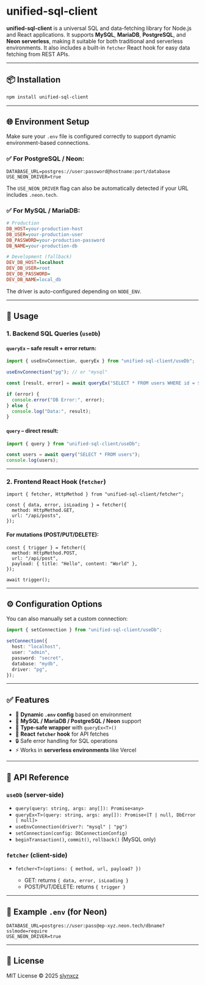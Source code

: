 # unified-sql-client

**unified-sql-client** is a universal SQL and data-fetching library for Node.js and React applications. It supports **MySQL**, **MariaDB**, **PostgreSQL**, and **Neon serverless**, making it suitable for both traditional and serverless environments. It also includes a built-in `fetcher` React hook for easy data fetching from REST APIs.

---

## 📦 Installation

```bash
npm install unified-sql-client
````

---

## 🌐 Environment Setup

Make sure your `.env` file is configured correctly to support dynamic environment-based connections.

### ✅ For PostgreSQL / Neon:

```
DATABASE_URL=postgres://user:password@hostname:port/database
USE_NEON_DRIVER=true
```

The `USE_NEON_DRIVER` flag can also be automatically detected if your URL includes `.neon.tech`.

### ✅ For MySQL / MariaDB:

```ini
# Production
DB_HOST=your-production-host
DB_USER=your-production-user
DB_PASSWORD=your-production-password
DB_NAME=your-production-db

# Development (fallback)
DEV_DB_HOST=localhost
DEV_DB_USER=root
DEV_DB_PASSWORD=
DEV_DB_NAME=local_db
```

The driver is auto-configured depending on `NODE_ENV`.

---

## 🚀 Usage

### 1. Backend SQL Queries (`useDb`)

#### `queryEx` – safe result + error return:

```ts
import { useEnvConnection, queryEx } from "unified-sql-client/useDb";

useEnvConnection("pg"); // or "mysql"

const [result, error] = await queryEx("SELECT * FROM users WHERE id = $1", [1]);

if (error) {
  console.error("DB Error:", error);
} else {
  console.log("Data:", result);
}
```

#### `query` – direct result:

```ts
import { query } from "unified-sql-client/useDb";

const users = await query("SELECT * FROM users");
console.log(users);
```

---

### 2. Frontend React Hook (`fetcher`)

```tsx
import { fetcher, HttpMethod } from "unified-sql-client/fetcher";

const { data, error, isLoading } = fetcher({
  method: HttpMethod.GET,
  url: "/api/posts",
});
```

#### For mutations (POST/PUT/DELETE):

```tsx
const { trigger } = fetcher({
  method: HttpMethod.POST,
  url: "/api/post",
  payload: { title: "Hello", content: "World" },
});

await trigger();
```

---

## ⚙️ Configuration Options

You can also manually set a custom connection:

```ts
import { setConnection } from "unified-sql-client/useDb";

setConnection({
  host: "localhost",
  user: "admin",
  password: "secret",
  database: "mydb",
  driver: "pg",
});
```

---

## ✅ Features

* 🔄 **Dynamic `.env` config** based on environment
* 🧩 **MySQL / MariaDB / PostgreSQL / Neon** support
* 🚀 **Type-safe wrapper** with `queryEx<T>()`
* 🔗 **React `fetcher` hook** for API fetches
* 🔒 Safe error handling for SQL operations
* ⚡ Works in **serverless environments** like Vercel

---

## 📘 API Reference

### `useDb` (server-side)

* `query(query: string, args: any[]): Promise<any>`
* `queryEx<T>(query: string, args: any[]): Promise<[T | null, DbError | null]>`
* `useEnvConnection(driver?: "mysql" | "pg")`
* `setConnection(config: DbConnectionConfig)`
* `beginTransaction()`, `commit()`, `rollback()` (MySQL only)

### `fetcher` (client-side)

* `fetcher<T>(options: { method, url, payload? })`

    * GET: returns `{ data, error, isLoading }`
    * POST/PUT/DELETE: returns `{ trigger }`

---

## 🧪 Example `.env` (for Neon)

```env
DATABASE_URL=postgres://user:pass@ep-xyz.neon.tech/dbname?sslmode=require
USE_NEON_DRIVER=true
```

---

## 📝 License

MIT License © 2025 [slynxcz](https://github.com/slynxcz)